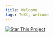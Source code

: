 ```yaml
---
title: Welcome
tags: TeXt, welcome
---
```


[![Star This Project](https://img.shields.io/github/stars/deut-erium/ctf-tutorials.svg?label=Stars&style=social)](https://github.com/deut-erium/ctf-tutorials/)
